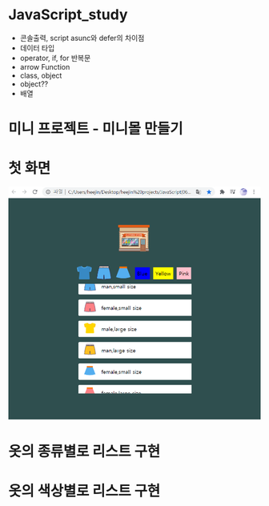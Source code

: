# JavaScript_study
- 콘솔출력, script asunc와 defer의 차이점
- 데이터 타입
- operator, if, for 반복문
- arrow Function
- class, object
- object??
- 배열


# 미니 프로젝트 - 미니몰 만들기  
# 첫 화면  
![minimall](imgs/첫화면.png)  

# 옷의 종류별로 리스트 구현   
# 옷의 색상별로 리스트 구현   
